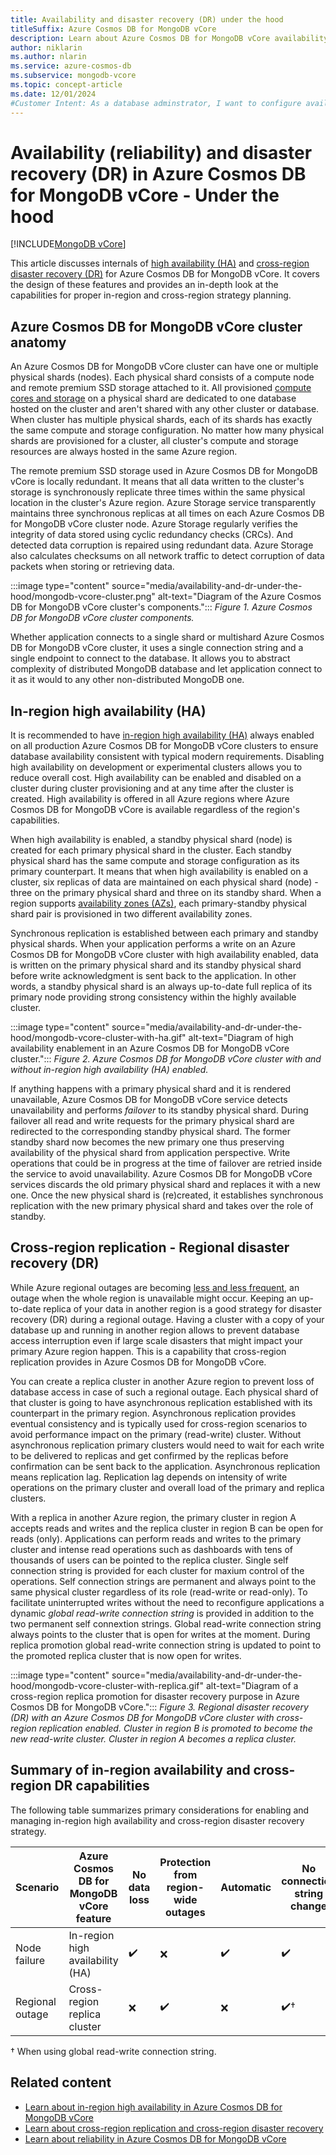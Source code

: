 ```yaml
---
title: Availability and disaster recovery (DR) under the hood
titleSuffix: Azure Cosmos DB for MongoDB vCore
description: Learn about Azure Cosmos DB for MongoDB vCore availability and disaster recovery internals.
author: niklarin
ms.author: nlarin
ms.service: azure-cosmos-db
ms.subservice: mongodb-vcore
ms.topic: concept-article
ms.date: 12/01/2024
#Customer Intent: As a database adminstrator, I want to configure availability and cross-region replication, so that I can have appropirtiate in-region and cross-region disaster recovery plans in the event of outages on different levels.
---
```


# Availability (reliability) and disaster recovery (DR) in Azure Cosmos DB for MongoDB vCore - Under the hood

[!INCLUDE[MongoDB vCore](~/reusable-content/ce-skilling/azure/includes/cosmos-db/includes/appliesto-mongodb-vcore.md)]

This article discusses internals of [high availability (HA)](./high-availability.md) and [cross-region disaster recovery (DR)](./cross-region-replication.md#disaster-recovery-using-cluster-read-replicas) for Azure Cosmos DB for MongoDB vCore. It covers the design of these features and provides an in-depth look at the capabilities for proper in-region and cross-region strategy planning.

## Azure Cosmos DB for MongoDB vCore cluster anatomy
An Azure Cosmos DB for MongoDB vCore cluster can have one or multiple physical shards (nodes). Each physical shard consists of a compute node and remote premium SSD storage attached to it. All provisioned [compute cores and storage](./compute-storage.md) on a physical shard are dedicated to one database hosted on the cluster and aren't shared with any other cluster or database. When cluster has multiple physical shards, each of its shards has exactly the same compute and storage configuration. No matter how many physical shards are provisioned for a cluster, all cluster's compute and storage resources are always hosted in the same Azure region.

The remote premium SSD storage used in Azure Cosmos DB for MongoDB vCore is locally redundant. It means that all data written to the cluster's storage is synchronously replicate three times within the same physical location in the cluster's Azure region. Azure Storage service transparently maintains three synchronous replicas at all times on each Azure Cosmos DB for MongoDB vCore cluster node. Azure Storage regularly verifies the integrity of data stored using cyclic redundancy checks (CRCs). And detected data corruption is repaired using redundant data. Azure Storage also calculates checksums on all network traffic to detect corruption of data packets when storing or retrieving data.

:::image type="content" source="media/availability-and-dr-under-the-hood/mongodb-vcore-cluster.png" alt-text="Diagram of the Azure Cosmos DB for MongoDB vCore cluster's components.":::
*Figure 1. Azure Cosmos DB for MongoDB vCore cluster components.*

Whether application connects to a single shard or multishard Azure Cosmos DB for MongoDB vCore cluster, it uses a single connection string and a single endpoint to connect to the database. It allows you to abstract complexity of distributed MongoDB database and let application  connect to it as it would to any other non-distributed MongoDB one.

## In-region high availability (HA)
It is recommended to have [in-region high availability (HA)](./high-availability.md) always enabled on all production Azure Cosmos DB for MongoDB vCore clusters to ensure database availability consistent with typical modern requirements. Disabling high availability on development or experimental clusters allows you to reduce overall cost. High availability can be enabled and disabled on a cluster during cluster provisioning and at any time after the cluster is created. High availability is offered in all Azure regions where Azure Cosmos DB for MongoDB vCore is available regardless of the region's capabilities.

When high availability is enabled, a standby physical shard (node) is created for each primary physical shard in the cluster. Each standby physical shard has the same compute and storage configuration as its primary counterpart. It means that when high availability is enabled on a cluster, six replicas of data are maintained on each physical shard (node) - three on the primary physical shard and three on its standby shard. When a region supports [availability zones (AZs)](/azure/reliability/availability-zones-overview), each primary-standby physical shard pair is provisioned in two different availability zones. 

Synchronous replication is established between each primary and standby physical shards. When your application performs a write on an Azure Cosmos DB for MongoDB vCore cluster with high availability enabled, data is written on the primary physical shard and its standby physical shard before write acknowledgment is sent back to the application. In other words, a standby physical shard is an always up-to-date full replica of its primary node providing strong consistency within the highly available cluster. 

:::image type="content" source="media/availability-and-dr-under-the-hood/mongodb-vcore-cluster-with-ha.gif" alt-text="Diagram of high availability enablement in an Azure Cosmos DB for MongoDB vCore cluster.":::
*Figure 2. Azure Cosmos DB for MongoDB vCore cluster with and without in-region high availability (HA) enabled.*

If anything happens with a primary physical shard and it is rendered unavailable, Azure Cosmos DB for MongoDB vCore service detects unavailability and performs *failover* to its standby physical shard. During failover all read and write requests for the primary physical shard are redirected to the corresponding standby physical shard. The former standby shard now becomes the new primary one thus preserving availability of the physical shard from application perspective. Write operations that could be in progress at the time of failover are retried inside the service to avoid unavailability. Azure Cosmos DB for MongoDB vCore services discards the old primary physical shard and replaces it with a new one. Once the new physical shard is (re)created, it establishes synchronous replication with the new primary physical shard and takes over the role of standby.

## Cross-region replication - Regional disaster recovery (DR)

While Azure regional outages are becoming [less and less frequent](https://azure.status.microsoft/status/history/), an outage when the whole region is unavailable might occur. Keeping an up-to-date replica of your data in another region is a good strategy for disaster recovery (DR) during a regional outage. Having a cluster with a copy of your database up and running in another region allows to prevent database access interruption even if large scale disasters that might impact your primary Azure region happen. This is a capability that cross-region replication provides in Azure Cosmos DB for MongoDB vCore.

You can create a replica cluster in another Azure region to prevent loss of database access in case of such a regional outage. Each physical shard of that cluster is going to have asynchronous replication established with its counterpart in the primary region. Asynchronous replication provides eventual consistency and is typically used for cross-region scenarios to avoid performance impact on the primary (read-write) cluster. Without asynchronous replication primary clusters would need to wait for each write to be delivered to replicas and get confirmed by the replicas before confirmation can be sent back to the application. Asynchronous replication means replication lag. Replication lag depends on intensity of write operations on the primary cluster and overall load of the primary and replica clusters.

With a replica in another Azure region, the primary cluster in region A accepts reads and writes and the replica cluster in region B can be open for reads (only). Applications can perform reads and writes to the primary cluster and intense read operations such as dashboards with tens of thousands of users can be pointed to the replica cluster. Single self connection string is provided for each cluster for maxium control of the operations. Self connection strings are permanent and always point to the same physical cluster regardless of its role (read-write or read-only). To facilitate uninterrupted writes without the need to reconfigure applications a dynamic *global read-write connection string* is provided in addition to the two permanent self connextion strings. Global read-write connection string always points to the cluster that is open for writes at the moment. During replica promotion global read-write connection string is updated to point to the promoted replica cluster that is now open for writes.

:::image type="content" source="media/availability-and-dr-under-the-hood/mongodb-vcore-cluster-with-replica.gif" alt-text="Diagram of a cross-region replica promotion for disaster recovery purpose in Azure Cosmos DB for MongoDB vCore.":::
*Figure 3. Regional disaster recovery (DR) with an Azure Cosmos DB for MongoDB vCore cluster with cross-region replication enabled. Cluster in region B is promoted to become the new read-write cluster. Cluster in region A becomes a replica cluster.*

## Summary of in-region availability and cross-region DR capabilities

The following table summarizes primary considerations for enabling and managing in-region high availability and cross-region disaster recovery strategy.

|Scenario|Azure Cosmos DB for MongoDB vCore feature|No data loss|Protection from region-wide outages|Automatic|No connection string change|
|--------------------|-----------------------------|-------------------|-----------------------------------|------------|---------------|
|Node failure | In-region high availability (HA)| :heavy_check_mark: | :x: | :heavy_check_mark: | :heavy_check_mark: |
|Regional outage | Cross-region replica cluster| :x: | :heavy_check_mark: | :x: | :heavy_check_mark:† |

† When using global read-write connection string.

## Related content

- [Learn about in-region high availability in Azure Cosmos DB for MongoDB vCore](./high-availability.md)
- [Learn about cross-region replication and cross-region disaster recovery](./cross-region-replication.md)
- [Learn about reliability in Azure Cosmos DB for MongoDB vCore](/azure/reliability/reliability-cosmos-mongodb)
